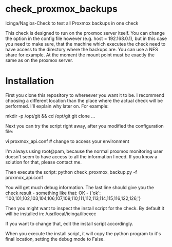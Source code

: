 # check_proxmox_backups
Icinga/Nagios-Check to test all Proxmox backups in one check

This check is designed to run on the proxmox server itself.
You can change the option in the config file however (e.g. host = 192.168.0.1), but in this case you need to make sure, that the machine which executes the check need to have access to the directory where the backups are. You can use a NFS share for example. At the moment the mount point must be exactly the same as on the proxmox server.

Installation
============

First you clone this repository to whereever you want it to be. I recommend choosing a different location than the place where the actual check will be performed. I'll explain why later on.
For example:

mkdir -p /opt/git && cd /opt/git
git clone ...

Next you can try the script right away, after you modified the configuration file:

vi proxmox_api.conf    # change to access your environment

I'm always using root@pam, because the normal proxmox monitoring user doesn't seem to have access to all the information I need.
If you know a solution for that, please contact me.

Then execute the script:
python check_proxmox_backup.py -f proxmox_api.conf

You will get much debug information. The last line should give you the check result - something like that:
OK - {'ok': '100,101,102,103,104,106,107,109,110,111,112,113,114,115,116,122,126,'}

Then you might want to inspect the install script for the check.
By default it will be installed in:
/usr/local/icinga/libexec

If you want to change that, edit the install script accordingly.

When you execute the install script, it will copy the python program to it's final location, setting the debug mode to False.

